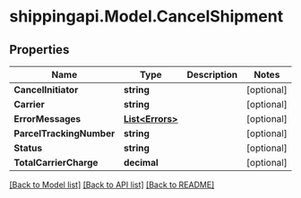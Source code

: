 
# shippingapi.Model.CancelShipment

## Properties

Name | Type | Description | Notes
------------ | ------------- | ------------- | -------------
**CancelInitiator** | **string** |  | [optional] 
**Carrier** | **string** |  | [optional] 
**ErrorMessages** | [**List&lt;Errors&gt;**](Errors.md) |  | [optional] 
**ParcelTrackingNumber** | **string** |  | [optional] 
**Status** | **string** |  | [optional] 
**TotalCarrierCharge** | **decimal** |  | [optional] 

[[Back to Model list]](../README.md#documentation-for-models)
[[Back to API list]](../README.md#documentation-for-api-endpoints)
[[Back to README]](../README.md)

